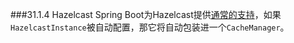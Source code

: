 ###31.1.4 Hazelcast
Spring Boot为Hazelcast提供[通常的支持](http://docs.spring.io/spring-boot/docs/1.4.1.RELEASE/reference/htmlsingle/#boot-features-hazelcast)，如果`HazelcastInstance`被自动配置，那它将自动包装进一个`CacheManager`。
